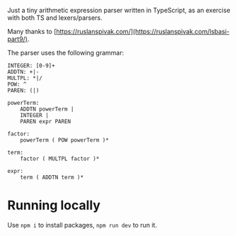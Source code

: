 Just a tiny arithmetic expression parser written in TypeScript, as an exercise with both TS and lexers/parsers.

Many thanks to [https://ruslanspivak.com/](https://ruslanspivak.com/lsbasi-part9/).

The parser uses the following grammar:
```
INTEGER: [0-9]+
ADDTN: +|-
MULTPL: *|/
POW: ^
PAREN: (|)

powerTerm:
    ADDTN powerTerm |
    INTEGER |
    PAREN expr PAREN

factor:
    powerTerm ( POW powerTerm )*

term:
    factor ( MULTPL factor )*

expr:
    term ( ADDTN term )*
```

# Running locally
Use `npm i` to install packages, `npm run dev` to run it.